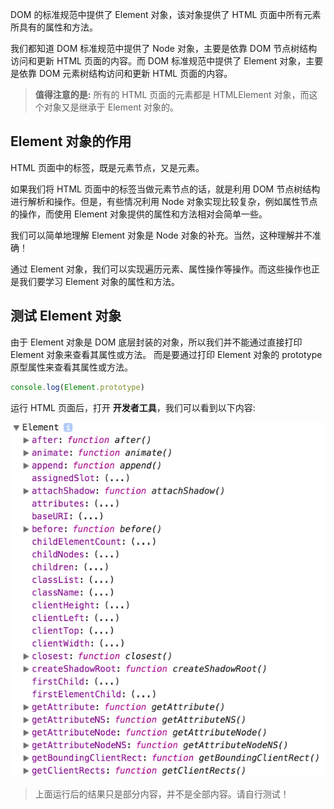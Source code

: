 DOM 的标准规范中提供了 Element 对象，该对象提供了 HTML 页面中所有元素所具有的属性和方法。

我们都知道 DOM 标准规范中提供了 Node 对象，主要是依靠 DOM 节点树结构访问和更新 HTML 页面的内容。而 DOM 标准规范中提供了 Element 对象，主要是依靠 DOM 元素树结构访问和更新 HTML 页面的内容。

> **值得注意的是:** 所有的 HTML 页面的元素都是 HTMLElement 对象，而这个对象又是继承于 Element 对象的。

## Element 对象的作用

HTML 页面中的标签，既是元素节点，又是元素。

如果我们将 HTML 页面中的标签当做元素节点的话，就是利用 DOM 节点树结构进行解析和操作。但是，有些情况利用 Node 对象实现比较复杂，例如属性节点的操作，而使用 Element 对象提供的属性和方法相对会简单一些。

我们可以简单地理解 Element 对象是 Node 对象的补充。当然，这种理解并不准确！

通过 Element 对象，我们可以实现遍历元素、属性操作等操作。而这些操作也正是我们要学习 Element 对象的属性和方法。

## 测试 Element 对象

由于 Element 对象是 DOM 底层封装的对象，所以我们并不能通过直接打印 Element 对象来查看其属性或方法。
而是要通过打印 Element 对象的 prototype 原型属性来查看其属性或方法。

```javascript
console.log(Element.prototype)
```

运行 HTML 页面后，打开 **开发者工具**，我们可以看到以下内容:

![](img/01.png)

> 上面运行后的结果只是部分内容，并不是全部内容。请自行测试！